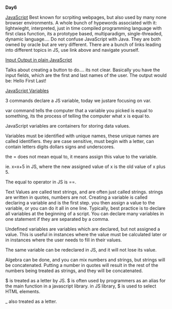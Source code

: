 **Day6**

[JavaScript](https://developer.mozilla.org/en-US/docs/Web/JavaScript)
Best known for scrpiting webpages, but also used by many none browser environments. A whole bunch of hypewords associated with it: lightwieght, interpreted, just in time compiled programming language with first class function, its a prototype based, multiparadigm, single-threaded, dynamic language....
Do not confuse JavaScript with Java. They are both owned by oracle but are very different. There are a bunch of links leading into different topics in JS, use link above and navigate yourself. 

[Input Output in plain JavaScript](https://code-maven.com/input-output-in-plain-javascript)

Talks about creating a button to do.... its not clear. Basically you have the input fields, which are the first and last names of the user. The output would be: Hello First Last!  

[JavaScript Variables](https://www.w3schools.com/js/js_variables.asp)

3 commands declare a JS variable, today we justare focusing on var. 

var command tells the computer that a variable you picked is equal to something, its the process of telling the computer what x is equal to. 

JavaScript variables are containers for storing data values. 

Variables must be identified with unique names, these unique names are called identifiers. 
they are case sensitive, must begin with a letter, can contain letters digits dollars signs and underscores. 

the = does not mean equal to, it means assign this value to the variable. 

ie. x=x+5 in JS, where the new assigned value of x is the old value of x plus 5. 

The equal to operator in JS is ==. 

Text Values are called text strings, and are often just called strings. strings are written in quotes, numbers are not. 
Creating a variable is called declaring a variable and is the first step. you then assign a value to the variable, or you can do it all in one line. Typically, best practice is to declare all variables at the beginning of a script. You can declare many variables in one statement if they are separated by a comma. 

Undefined variables are variables which are declared, but not assigned a value. This is useful in instances where the value must be calculated later or in instances where the user needs to fill in their values. 

The same variable can be redeclared in JS, and it will not lose its value. 

Algebra can be done, and you can mix numbers and strings, but strings will be concatenated. Putting a number in quotes will result in the rest of the numbers being treated as strings, and they will be concatenated. 

$ is treated as a letter by JS. $ is often used by programmers as an alias for the main function in a javascript library. in JS library, $ is used to select HTML elements. 

_ also treated as a letter. 